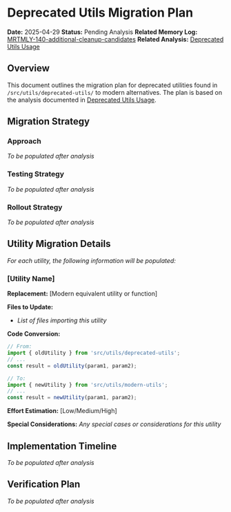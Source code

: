 <!-- filepath: /Users/ken/Workspace/ken-guru/github-copilot-agent-assisted-next-app/docs/migration/deprecated-utils-migration-plan.md -->
# Deprecated Utils Migration Plan

**Date:** 2025-04-29
**Status:** Pending Analysis
**Related Memory Log:** [MRTMLY-140-additional-cleanup-candidates](./logged_memories/MRTMLY-140-additional-cleanup-candidates.md)
**Related Analysis:** [Deprecated Utils Usage](../analysis/deprecated-utils-usage.md)

## Overview
This document outlines the migration plan for deprecated utilities found in `/src/utils/deprecated-utils/` to modern alternatives. The plan is based on the analysis documented in [Deprecated Utils Usage](../analysis/deprecated-utils-usage.md).

## Migration Strategy

### Approach
*To be populated after analysis*

### Testing Strategy
*To be populated after analysis*

### Rollout Strategy
*To be populated after analysis*

## Utility Migration Details

*For each utility, the following information will be populated:*

### [Utility Name]

**Replacement:** [Modern equivalent utility or function]

**Files to Update:**
- *List of files importing this utility*

**Code Conversion:**
```typescript
// From:
import { oldUtility } from 'src/utils/deprecated-utils';
// ...
const result = oldUtility(param1, param2);

// To:
import { newUtility } from 'src/utils/modern-utils';
// ...
const result = newUtility(param1, param2);
```

**Effort Estimation:** [Low/Medium/High]

**Special Considerations:**
*Any special cases or considerations for this utility*

## Implementation Timeline
*To be populated after analysis*

## Verification Plan
*To be populated after analysis*
